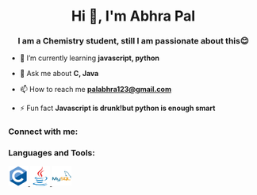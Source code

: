 <h1 align="center">Hi 👋, I'm Abhra Pal</h1>
<h3 align="center">I am a Chemistry student, still I am passionate about this😊</h3>

- 🌱 I’m currently learning **javascript, python**

- 💬 Ask me about **C, Java**

- 📫 How to reach me **palabhra123@gmail.com**

- ⚡ Fun fact **Javascript is drunk!but python is enough smart**

<h3 align="left">Connect with me:</h3>
<p align="left">
</p>

<h3 align="left">Languages and Tools:</h3>
<p align="left"> <a href="https://www.cprogramming.com/" target="_blank" rel="noreferrer"> <img src="https://raw.githubusercontent.com/devicons/devicon/master/icons/c/c-original.svg" alt="c" width="40" height="40"/> </a> <a href="https://www.java.com" target="_blank" rel="noreferrer"> <img src="https://raw.githubusercontent.com/devicons/devicon/master/icons/java/java-original.svg" alt="java" width="40" height="40"/> </a> <a href="https://www.mysql.com/" target="_blank" rel="noreferrer"> <img src="https://raw.githubusercontent.com/devicons/devicon/master/icons/mysql/mysql-original-wordmark.svg" alt="mysql" width="40" height="40"/> </a> </p>
